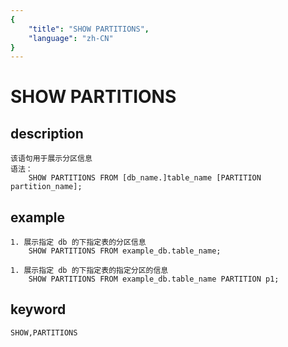 ```yaml
---
{
    "title": "SHOW PARTITIONS",
    "language": "zh-CN"
}
---
```


# SHOW PARTITIONS
## description
    该语句用于展示分区信息
    语法：
        SHOW PARTITIONS FROM [db_name.]table_name [PARTITION partition_name];

## example
    1. 展示指定 db 的下指定表的分区信息
        SHOW PARTITIONS FROM example_db.table_name;
        
    1. 展示指定 db 的下指定表的指定分区的信息
        SHOW PARTITIONS FROM example_db.table_name PARTITION p1;

## keyword
    SHOW,PARTITIONS
    
